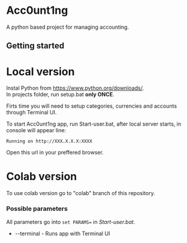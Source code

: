 # Acc0unt1ng

A python based project for managing accounting.

## Getting started 

# Local version

Instal Python from https://www.python.org/downloads/. <br>
In projects folder, run setup.bat **only ONCE**. <br>

Firts time you will need to setup categories, currencies and accounts through Terminal UI.

To start Acc0unt1ng app, run Start-user.bat, after local server starts, in console will appear line:

```
Running on http://XXX.X.X.X:XXXX
```

Open this url in your preffered browser.

# Colab version

To use colab version go to "colab" branch of this repository.

### Possible parameters

All parameters go into `set PARAMS=` in *Start-user.bat*.

* --terminal - Runs app with Terminal UI